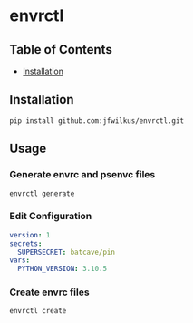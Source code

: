 # envrctl

## Table of Contents

- [Installation](#installation)

## Installation

```console
pip install github.com:jfwilkus/envrctl.git
```

## Usage

### Generate envrc and psenvc files

```console
envrctl generate
```

### Edit Configuration

```yaml
version: 1
secrets:
  SUPERSECRET: batcave/pin
vars:
  PYTHON_VERSION: 3.10.5
```

### Create envrc files

```console
envrctl create
```
